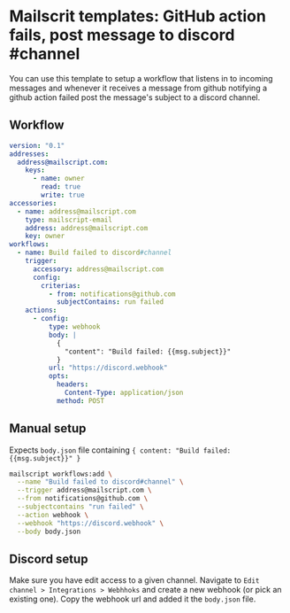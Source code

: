 # Mailscrit templates: GitHub action fails, post message to discord #channel

You can use this template to setup a workflow that listens in to incoming messages and whenever it receives a message from github notifying a github action failed post the message's subject to a discord channel.

## Workflow

```yml
version: "0.1"
addresses:
  address@mailscript.com:
    keys:
      - name: owner
        read: true
        write: true
accessories:
  - name: address@mailscript.com
    type: mailscript-email
    address: address@mailscript.com
    key: owner
workflows:
  - name: Build failed to discord#channel
    trigger:
      accessory: address@mailscript.com
      config:
        criterias:
          - from: notifications@github.com
            subjectContains: run failed
    actions:
      - config:
          type: webhook
          body: |
            {
              "content": "Build failed: {{msg.subject}}"
            }
          url: "https://discord.webhook"
          opts:
            headers:
              Content-Type: application/json
            method: POST
```

## Manual setup

Expects `body.json` file containing `{ content: "Build failed: {{msg.subject}}" }`

```sh
mailscript workflows:add \
  --name "Build failed to discord#channel" \
  --trigger address@mailscript.com \
  --from notifications@github.com \
  --subjectcontains "run failed" \
  --action webhook \
  --webhook "https://discord.webhook" \
  --body body.json
```

## Discord setup

Make sure you have edit access to a given channel. Navigate to `Edit channel > Integrations > Webhhoks` and create a new webhook (or pick an existing one). Copy the webhook url and added it the `body.json` file.
